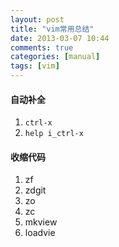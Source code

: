 ```yaml
---
layout: post
title: "vim常用总结"
date: 2013-03-07 10:44
comments: true
categories: [manual]
tags: [vim]
---
```


#### 自动补全

1. `ctrl-x`
2. `help i_ctrl-x`

#### 收缩代码

1. zf
2. zdgit
3. zo
4. zc
5. mkview
6. loadvie
